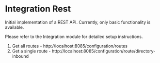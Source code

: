 # Integration Rest

Initial implementation of a REST API. Currently, only basic functionality is available.

Please refer to the Integration module for detailed setup instructions.

<ol>
	<li>Get all routes - http://localhost:8085/configuration/routes</li>
	<li>Get a single route - http://localhost:8085/configuration/route/directory-inbound</li>
</ol>